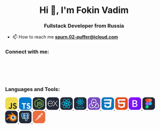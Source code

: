 <script src="https://cdnjs.cloudflare.com/ajax/libs/bodymovin/5.10.1/lottie.min.js" integrity="sha512-H6aKTjvYAazW0iNuGj1f2dZvSWlt1HGZGEDsXRPETo2IB4H6v36Vl2qiZNlCRxOp0kT7iBf+7USNPavNscZGAw==" crossorigin="anonymous" referrerpolicy="no-referrer"></script>
<h1 align="center">Hi 👋, I'm Fokin Vadim</h1>
<h3 align="center">Fullstack Developer from Russia</h3>

- 📫 How to reach me **spurn.02-puffer@icloud.com**

<h3 align="left">Connect with me:</h3>
<div style="display:flex; align-items:center">
  <a id="telegram-animation" href="https://t.me/f_ckin_vadim" style="width: 50px; height: 50px">
    <script>
      const telegram = bodymovin.loadAnimation({
        container: document.getElementById('telegram-animation'),
        path: 'icons/social/telegram.json',
        renderer: 'svg',
        loop: true,
        autoplay: true,
      });
    </script>
  </a>
  <a id="whatsapp-animation" href="https://wa.link/hm0q2x" style="width: 50px; height: 50px">
    <script>
      const watsapp = bodymovin.loadAnimation({
        container: document.getElementById('whatsapp-animation'),
        path: 'icons/social/whatsapp.json',
        renderer: 'svg',
        loop: true,
        autoplay: true,
      });
    </script>
  </a>
  <a id="linkedin-animation" href="https://linkedin.com/in/vadim-fokin-2a469a257" style="width: 50px; height: 50px">
    <script>
      const linkedin = bodymovin.loadAnimation({
        container: document.getElementById('linkedin-animation'),
        path: 'icons/social/linkedin.json',
        renderer: 'svg',
        loop: true,
        autoplay: true,
      });
    </script>
  </a>
  <a id="instagram-animation" href="https://instagram.com/f_ckin_vadim" style="width: 60px; height: 60px;">
    <script>
      const instagram = bodymovin.loadAnimation({
        container: document.getElementById('instagram-animation'),
        path: 'icons/social/instagram.json',
        renderer: 'svg',
        loop: true,
        autoplay: true,
      });
    </script>
  </a>
</div>

</p>

<h3 align="left">Languages and Tools:</h3>
<p align="left"> 
  <a href="https://developer.mozilla.org/en-US/docs/Web/JavaScript" target="_blank" rel="noreferrer"> 
    <img src="icons/langs-and-tools/JavaScript.svg" alt="javascript" width="40" height="40"/> </a> 
  <a href="https://www.typescriptlang.org/" target="_blank" rel="noreferrer"> 
    <img src="icons/langs-and-tools/TypeScript.svg" alt="typescript" width="40" height="40"/> </a>
  <a href="https://nodejs.org" target="_blank" rel="noreferrer"> 
    <img src="icons/langs-and-tools/NodeJS.svg" alt="nodejs" width="40" height="40"/> </a>
  <a href="https://expressjs.com" target="_blank" rel="noreferrer"> 
    <img src="icons/langs-and-tools/ExpressJS.svg" alt="express" width="40" height="40"/> </a>
  <a href="https://reactjs.org/" target="_blank" rel="noreferrer"> 
    <img src="icons/langs-and-tools/React.svg" alt="react" width="40" height="40"/> </a> 
  <a href="https://reactnative.dev/" target="_blank" rel="noreferrer"> 
    <img src="icons/langs-and-tools/React-Native.svg" alt="reactnative" width="40" height="40"/> </a> 
  <a href="https://redux.js.org" target="_blank" rel="noreferrer"> 
    <img src="icons/langs-and-tools/Redux.svg" alt="redux" width="40" height="40"/> </a>
  <a href="https://www.w3schools.com/css/" target="_blank" rel="noreferrer"> 
    <img src="icons/langs-and-tools/CSS.svg" alt="css3" width="40" height="40"/>      </a> 
  <a href="https://www.w3.org/html/" target="_blank" rel="noreferrer"> 
    <img src="icons/langs-and-tools/HTML.svg" alt="html5" width="40" height="40"/> </a>
  <a href="https://getbootstrap.com" target="_blank" rel="noreferrer"> 
    <img src="icons/langs-and-tools/Bootstrap.svg" alt="bootstrap" width="40" height="40"/> </a> 
  <a href="https://www.figma.com/" target="_blank" rel="noreferrer"> 
    <img src="icons/langs-and-tools/Figma.svg" alt="figma" width="40" height="40"/> </a> 
  <a href="https://www.blender.org/" target="_blank" rel="noreferrer"> 
    <img src="icons/langs-and-tools/Blender.svg" alt="blender" width="40" height="40"/> </a> 
  <a href="https://www.postgresql.org" target="_blank" rel="noreferrer"> 
    <img src="icons/langs-and-tools/PostgreSQL.svg" alt="postgresql" width="40" height="40"/> </a> 
  <a href="https://postman.com" target="_blank" rel="noreferrer"> 
    <img src="icons/langs-and-tools/Postman.svg" alt="postman" width="40" height="40"/> </a>  
   </p>
